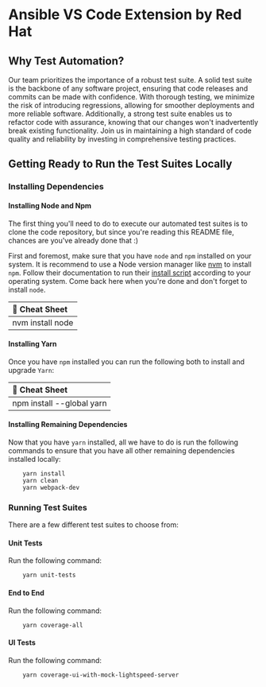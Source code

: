 # Ansible VS Code Extension by Red Hat

## Why Test Automation?

Our team prioritizes the importance of a robust test suite. A solid test suite is the backbone of any software project, ensuring that code releases and commits can be made with confidence. With thorough testing, we minimize the risk of introducing regressions, allowing for smoother deployments and more reliable software. Additionally, a strong test suite enables us to refactor code with assurance, knowing that our changes won't inadvertently break existing functionality. Join us in maintaining a high standard of code quality and reliability by investing in comprehensive testing practices.

## Getting Ready to Run the Test Suites Locally

### Installing Dependencies

#### Installing Node and Npm

The first thing you'll need to do to execute our automated test suites is to clone the code repository, but since you're reading this README file, chances are you've already done that :)

First and foremost, make sure that you have `node` and `npm` installed on your system. It is recommend to use a Node version manager like [nvm](https://github.com/nvm-sh/nvm) to install `npm`. Follow their documentation to run their [install script](https://github.com/nvm-sh/nvm?tab=readme-ov-file#installing-and-updating) according to your operating system. Come back here when you're done and don't forget to install `node`.

| :memo: Cheat Sheet          |
|:----------------------------|
| nvm install node            |

#### Installing Yarn

Once you have `npm` installed you can run the following both to install and upgrade `Yarn`:

| :memo: Cheat Sheet          |
|:----------------------------|
| npm install --global yarn   |

#### Installing Remaining Dependencies

Now that you have `yarn` installed, all we have to do is run the following commands to ensure that you have all other remaining dependencies installed locally:

```shell
    yarn install
    yarn clean
    yarn webpack-dev
```

### Running Test Suites

There are a few different test suites to choose from:

#### Unit Tests

Run the following command:

```shell
    yarn unit-tests
```

#### End to End

Run the following command:

```shell
    yarn coverage-all
```

#### UI Tests

Run the following command:

```shell
    yarn coverage-ui-with-mock-lightspeed-server
```
